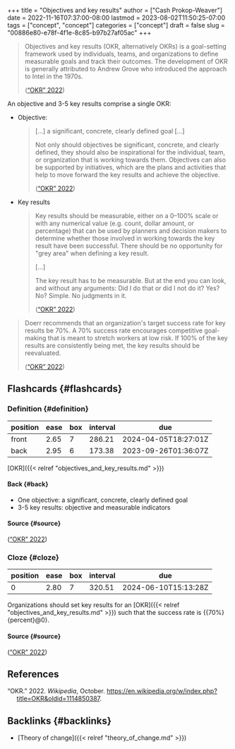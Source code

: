 +++
title = "Objectives and key results"
author = ["Cash Prokop-Weaver"]
date = 2022-11-16T07:37:00-08:00
lastmod = 2023-08-02T11:50:25-07:00
tags = ["concept", "concept"]
categories = ["concept"]
draft = false
slug = "00886e80-e78f-4f1e-8c85-b97b27af05ac"
+++

> Objectives and key results (OKR, alternatively OKRs) is a goal-setting framework used by individuals, teams, and organizations to define measurable goals and track their outcomes. The development of OKR is generally attributed to Andrew Grove who introduced the approach to Intel in the 1970s.
>
> (<a href="#citeproc_bib_item_1">“OKR” 2022</a>)

An objective and 3-5 key results comprise a single OKR:

-   Objective:

    > [...] a significant, concrete, clearly defined goal [...]
    >
    > Not only should objectives be significant, concrete, and clearly defined, they should also be inspirational for the individual, team, or organization that is working towards them. Objectives can also be supported by initiatives, which are the plans and activities that help to move forward the key results and achieve the objective.
    >
    > (<a href="#citeproc_bib_item_1">“OKR” 2022</a>)
-   Key results

    > Key results should be measurable, either on a 0–100% scale or with any numerical value (e.g. count, dollar amount, or percentage) that can be used by planners and decision makers to determine whether those involved in working towards the key result have been successful. There should be no opportunity for "grey area" when defining a key result.
    >
    > [...]
    >
    > The key result has to be measurable. But at the end you can look, and without any arguments: Did I do that or did I not do it? Yes? No? Simple. No judgments in it.
    >
    > (<a href="#citeproc_bib_item_1">“OKR” 2022</a>)

> Doerr recommends that an organization's target success rate for key results be 70%. A 70% success rate encourages competitive goal-making that is meant to stretch workers at low risk. If 100% of the key results are consistently being met, the key results should be reevaluated.
>
> (<a href="#citeproc_bib_item_1">“OKR” 2022</a>)


## Flashcards {#flashcards}


### Definition {#definition}

| position | ease | box | interval | due                  |
|----------|------|-----|----------|----------------------|
| front    | 2.65 | 7   | 286.21   | 2024-04-05T18:27:01Z |
| back     | 2.95 | 6   | 173.38   | 2023-09-26T01:36:07Z |

[OKR]({{< relref "objectives_and_key_results.md" >}})


#### Back {#back}

-   One objective: a significant, concrete, clearly defined goal
-   3-5 key results: objective and measurable indicators


#### Source {#source}

(<a href="#citeproc_bib_item_1">“OKR” 2022</a>)


### Cloze {#cloze}

| position | ease | box | interval | due                  |
|----------|------|-----|----------|----------------------|
| 0        | 2.80 | 7   | 320.51   | 2024-06-10T15:13:28Z |

Organizations should set key results for an [OKR]({{< relref "objectives_and_key_results.md" >}}) such that the success rate is {{70%}{percent}@0}.


#### Source {#source}

(<a href="#citeproc_bib_item_1">“OKR” 2022</a>)

## References

<style>.csl-entry{text-indent: -1.5em; margin-left: 1.5em;}</style><div class="csl-bib-body">
  <div class="csl-entry"><a id="citeproc_bib_item_1"></a>“OKR.” 2022. <i>Wikipedia</i>, October. <a href="https://en.wikipedia.org/w/index.php?title=OKR&oldid=1114850387">https://en.wikipedia.org/w/index.php?title=OKR&#38;oldid=1114850387</a>.</div>
</div>


## Backlinks {#backlinks}

-   [Theory of change]({{< relref "theory_of_change.md" >}})
